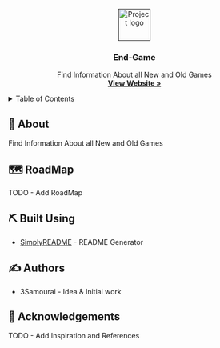 <!--
*** Thanks for use SimplyREADME.
***
***
*** To find what you do complete. Do a search (Ctrl/Cmd-F) «TODO»
***
-->
<p align="center">
  <a href="" rel="noopener">
 <img width=64px height=64px src="https://raw.githubusercontent.com/3Samourai/End-Game/main/favicon.ico" alt="Project logo"></a>
</p>

<h3 align="center">End-Game</h3>
 <p align="center">
    Find Information About all New and Old Games
    <br />
    <a href="https://3samourai.github.io/End-Game/index.html"><strong>View Website »</strong></a>
    <br />
    </p>
  

<details>
  <summary>Table of Contents</summary>
  <ol>
    <li><a href="#about">About</a></li>
    <li><a href="#roadmap">Roadmap</a></li>
    <li><a href="#built_using">Built Using</a></li>
    <li><a href="#authors">Authors</a></li>
    <li><a href="#acknowledgement">Acknowledgement</a></li>

  </ol>
</details>

## 🧐 About <a name = "about"></a>
Find Information About all New and Old Games

## 🗺 RoadMap <a name = "roadmap"></a>
TODO - Add RoadMap

## ⛏️ Built Using <a name = "built_using"></a>
- [SimplyREADME](https://github.com/3Samourai/simply-readme) - README Generator

## ✍️ Authors <a name = "authors"></a>
- 3Samourai - Idea & Initial work

## 🎉 Acknowledgements <a name = "acknowledgement"></a>
TODO -  Add Inspiration and References
